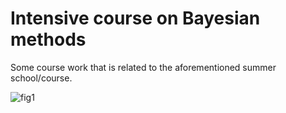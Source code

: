 Intensive course on Bayesian methods
=========

Some course work that is related to the aforementioned summer school/course.

![fig1](/../<gh-pages>/figs/fig1.pdf?raw=true)

